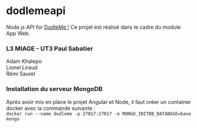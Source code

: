 # dodlemeapi
Node.js API for [DodleMe !]([https://pages.github.com/](https://github.com/RemiSaurel/dodleme/))
Ce projet est réalisé dans le cadre du module App Web.

### L3 MIAGE - UT3 Paul Sabatier
Adam Khalepo\
Lionel Liraud\
Rémi Saurel

### Installation du serveur MongoDB
Après avoir mis en place le projet Angular et Node, il faut créer un container docker avec la commande suivante :\
``` docker run --name dodleme -p 27017:27017 -e MONGO_INITDB_DATABASE=base mongo ```
